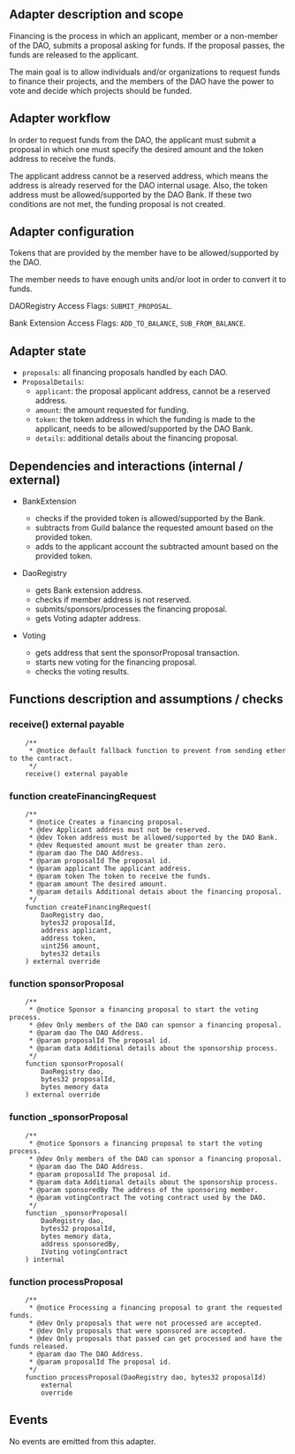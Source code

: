 ## Adapter description and scope

Financing is the process in which an applicant, member or a non-member of the DAO, submits a proposal asking for funds. If the proposal passes, the funds are released to the applicant.

The main goal is to allow individuals and/or organizations to request funds to finance their projects, and the members of the DAO have the power to vote and decide which projects should be funded.

## Adapter workflow

In order to request funds from the DAO, the applicant must submit a proposal in which one must specify the desired amount and the token address to receive the funds.

The applicant address cannot be a reserved address, which means the address is already reserved for the DAO internal usage. Also, the token address must be allowed/supported by the DAO Bank. If these two conditions are not met, the funding proposal is not created.

## Adapter configuration

Tokens that are provided by the member have to be allowed/supported by the DAO.

The member needs to have enough units and/or loot in order to convert it to funds.

DAORegistry Access Flags: `SUBMIT_PROPOSAL`.

Bank Extension Access Flags: `ADD_TO_BALANCE`, `SUB_FROM_BALANCE`.

## Adapter state

- `proposals`: all financing proposals handled by each DAO.
- `ProposalDetails`:
  - `applicant`: the proposal applicant address, cannot be a reserved address.
  - `amount`: the amount requested for funding.
  - `token`: the token address in which the funding is made to the applicant, needs to be allowed/supported by the DAO Bank.
  - `details`: additional details about the financing proposal.

## Dependencies and interactions (internal / external)

- BankExtension

  - checks if the provided token is allowed/supported by the Bank.
  - subtracts from Guild balance the requested amount based on the provided token.
  - adds to the applicant account the subtracted amount based on the provided token.

- DaoRegistry

  - gets Bank extension address.
  - checks if member address is not reserved.
  - submits/sponsors/processes the financing proposal.
  - gets Voting adapter address.

- Voting

  - gets address that sent the sponsorProposal transaction.
  - starts new voting for the financing proposal.
  - checks the voting results.

## Functions description and assumptions / checks

### receive() external payable

```solidity
    /**
     * @notice default fallback function to prevent from sending ether to the contract.
     */
    receive() external payable
```

### function createFinancingRequest

```solidity
    /**
     * @notice Creates a financing proposal.
     * @dev Applicant address must not be reserved.
     * @dev Token address must be allowed/supported by the DAO Bank.
     * @dev Requested amount must be greater than zero.
     * @param dao The DAO Address.
     * @param proposalId The proposal id.
     * @param applicant The applicant address.
     * @param token The token to receive the funds.
     * @param amount The desired amount.
     * @param details Additional detais about the financing proposal.
     */
    function createFinancingRequest(
        DaoRegistry dao,
        bytes32 proposalId,
        address applicant,
        address token,
        uint256 amount,
        bytes32 details
    ) external override
```

### function sponsorProposal

```solidity
    /**
     * @notice Sponsor a financing proposal to start the voting process.
     * @dev Only members of the DAO can sponsor a financing proposal.
     * @param dao The DAO Address.
     * @param proposalId The proposal id.
     * @param data Additional details about the sponsorship process.
     */
    function sponsorProposal(
        DaoRegistry dao,
        bytes32 proposalId,
        bytes memory data
    ) external override
```

### function \_sponsorProposal

```solidity
    /**
     * @notice Sponsors a financing proposal to start the voting process.
     * @dev Only members of the DAO can sponsor a financing proposal.
     * @param dao The DAO Address.
     * @param proposalId The proposal id.
     * @param data Additional details about the sponsorship process.
     * @param sponsoredBy The address of the sponsoring member.
     * @param votingContract The voting contract used by the DAO.
     */
    function _sponsorProposal(
        DaoRegistry dao,
        bytes32 proposalId,
        bytes memory data,
        address sponsoredBy,
        IVoting votingContract
    ) internal
```

### function processProposal

```solidity
    /**
     * @notice Processing a financing proposal to grant the requested funds.
     * @dev Only proposals that were not processed are accepted.
     * @dev Only proposals that were sponsored are accepted.
     * @dev Only proposals that passed can get processed and have the funds released.
     * @param dao The DAO Address.
     * @param proposalId The proposal id.
     */
    function processProposal(DaoRegistry dao, bytes32 proposalId)
        external
        override
```

## Events

No events are emitted from this adapter.
